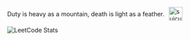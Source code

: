 <div style="display: flex; align-items: center; gap: 10px;">
  <span>Duty is heavy as a mountain, death is light as a feather.</span>
  <img alt="suicune" title="suicune" src="https://64.media.tumblr.com/9e501ee6984a28f60f5dc244606548e0/tumblr_n9rijb2Un21r7tm2fo1_500.gif" style="width: 32px; height: 32px;"/>
</div>



![LeetCode Stats](https://leetcard.jacoblin.cool/UlrichNyx?theme=dark)


<!-- Social badges section -->
<!-- Badges with custom icons - https://github.com/DenverCoder1/custom-icon-badges -->
<!-- View counter - https://github.com/DenverCoder1/Simple-View-Counter -->

<!--
**UlrichNyx/ulrichnyx** is a ✨ _special_ ✨ repository because its `README.md` (this file) appears on your GitHub profile.

Here are some ideas to get you started:
![GitHub Streak](https://github-readme-streak-stats.herokuapp.com/?user=ulrichnyx&theme=dark)

![Top Languages](https://github-readme-stats.vercel.app/api/top-langs/?username=ulrichnyx&layout=compact&theme=dark)

<p align="center">
  <a href="https://www.youtube.com/@ulrichnyx">
    <img  alt="youtube subscribers" title="Subscribe to my YouTube channel" src="https://freshidea.com/jonah/app/youtube-stats-badges/subscribers-badge.php"/></a>
  <a href="https://www.youtube.com/@ulrichnyx">
    <img alt="youtube views" title="YouTube views" src="https://freshidea.com/jonah/app/youtube-stats-badges/view-count-badge.php"/></a> 
  <a href="https://github.com/UlrichNyx?tab=repositories&sort=stargazers">
    <img alt="total stars" title="Total stars on GitHub" src="https://custom-icon-badges.demolab.com/github/stars/DenverCoder1?color=55960c&style=for-the-badge&labelColor=488207&logo=star"/></a>
  <a href="https://github.com/UlrichNyx?tab=followers">
    <img alt="followers" title="Follow me on Github" src="https://custom-icon-badges.demolab.com/github/followers/DenverCoder1?color=236ad3&labelColor=1155ba&style=for-the-badge&logo=person-add&label=Follow&logoColor=white"/></a>
  <a href="https://www.twitch.tv/ulrichnyx">
    <img alt="views" title="GitHub profile views" src="https://freshidea.com/jonah/app/DenverCoder1-profile-views"/></a>
</p>

- 🔭 I’m currently working on ...
- 🌱 I’m currently learning ...
- 👯 I’m looking to collaborate on ...
- 🤔 I’m looking for help with ...
- 💬 Ask me about ...
- 📫 How to reach me: ...
- 😄 Pronouns: ...
- ⚡ Fun fact: ...
-->

